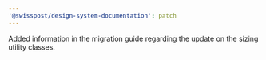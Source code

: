 ```yaml
---
'@swisspost/design-system-documentation': patch
---
```


Added information in the migration guide regarding the update on the sizing utility classes.
